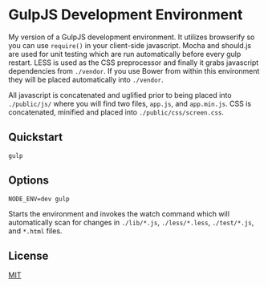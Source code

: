 GulpJS Development Environment
====================

My version of a GulpJS development environment. It utilizes browserify so you can use `require()` in your client-side javascript. Mocha and should.js are used for unit testing which are run automatically before every gulp restart. LESS is used as the CSS preprocessor and finally it grabs javascript dependencies from `./vendor`. If you use Bower from within this environment they will be placed automatically into `./vendor`.

All javascript is concatenated and uglified prior to being placed into `./public/js/` where you will find two files, `app.js`, and `app.min.js`. CSS is concatenated, minified and placed into `./public/css/screen.css`.

## Quickstart
	
	gulp

## Options
	
	NODE_ENV=dev gulp

Starts the environment and invokes the watch command which will automatically scan for changes in `./lib/*.js`, `./less/*.less`, `./test/*.js`, and `*.html` files.

## License

[MIT](https://github.com/isfinite/gulp-dev-env/blob/master/LICENSE)
